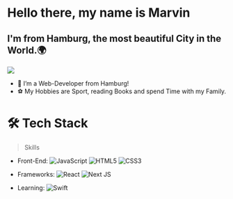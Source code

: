 # Hello there, my name is Marvin 
## I'm from Hamburg, the most beautiful City in the World.🌍
![](https://media.giphy.com/media/qgQUggAC3Pfv687qPC/giphy.gif)


- 🔭 I’m a Web-Developer from Hamburg!
- ⚽️ My Hobbies are Sport, reading Books and spend Time with my Family.



# 🛠 Tech Stack

>Skills

- Front-End:  ![JavaScript](https://img.shields.io/badge/-JavaScript-yellow?style=flat-circle&logo=javascript) ![HTML5](https://img.shields.io/badge/-HTML5-yellow?style=flat-circle&logo=html5) ![CSS3](https://img.shields.io/badge/-CSS3-yellow?style=flat-circle&logo=css3)

- Frameworks: ![React](https://img.shields.io/badge/react-%2320232a.svg?style=for-the-badge&logo=react&logoColor=%2361DAFB) ![Next JS](https://img.shields.io/badge/Next-black?style=for-the-badge&logo=next.js&logoColor=white)

- Learning: ![Swift](https://img.shields.io/badge/swift-%23FA7343.svg?&style=for-the-badge&logo=swift&logoColor=white)
